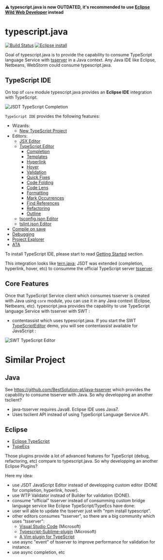 __⚠️ typescript.java is now OUTDATED, it's recommended to use [Eclipse Wild Web Developer](https://github.com/eclipse/wildwebdeveloper) instead__



# typescript.java

[![Build Status](https://secure.travis-ci.org/angelozerr/typescript.java.png)](http://travis-ci.org/angelozerr/typescript.java)
[![Eclipse install](https://marketplace.eclipse.org/sites/all/themes/solstice/public/images/marketplace/btn-install.png)](http://marketplace.eclipse.org/marketplace-client-intro?mpc_install=3037133)

Goal of typescript.java is to provide the capability to consume TypeScript language Service with [tsserver](https://github.com/Microsoft/TypeScript/blob/master/bin/tsserver) in a Java context. Any Java IDE like Eclipse, Netbeans, WebStorm could consume typescript.java.

## TypeScript IDE

On top of `core` module typescript.java provides an **Eclipse IDE** integration with TypeScript. 

![JSDT TypeScript Completion](https://github.com/angelozerr/typescript.java/wiki/images/JSDTTypeScriptCompletion.png)  

`TypeScript IDE` provides the following features:

  - Wizards:
    - [New TypeScript Project](https://github.com/angelozerr/typescript.java/wiki/TypeScript-Wizards#project)   
  - Editors:
    - [JSX Editor](https://github.com/angelozerr/typescript.java/wiki/JSX-Editor-Features)    
    - [TypeScript Editor](https://github.com/angelozerr/typescript.java/wiki/Editor-Features)
      - [Completion](https://github.com/angelozerr/typescript.java/wiki/Editor-Features#completion)
      - [Templates](https://github.com/angelozerr/typescript.java/wiki/Editor-Features#templates)        
      - [Hyperlink](https://github.com/angelozerr/typescript.java/wiki/Editor-Features#hyperlink)    
      - [Hover](https://github.com/angelozerr/typescript.java/wiki/Editor-Features#hover)
      - [Validation](https://github.com/angelozerr/typescript.java/wiki/Editor-Features#validation)            
      - [Quick Fixes](https://github.com/angelozerr/typescript.java/wiki/Editor-CodeFixes)
      - [Code Folding](https://github.com/angelozerr/typescript.java/wiki/Editor-Features#code-folding)
      - [Code Lens](https://github.com/angelozerr/typescript.java/wiki/Editor-CodeLens)
      - [Formatting](https://github.com/angelozerr/typescript.java/wiki/Editor-Features#formatting)
      - [Mark Occurrences](https://github.com/angelozerr/typescript.java/wiki/Editor-Features#mark-occurrences)      
      - [Find References](https://github.com/angelozerr/typescript.java/wiki/Editor-Features#find-references)
      - [Refactoring](https://github.com/angelozerr/typescript.java/wiki/Editor-Features#refactoring)
      - [Outline](https://github.com/angelozerr/typescript.java/wiki/Editor-Features#outline)
    - [tsconfig.json Editor](https://github.com/angelozerr/typescript.java/wiki/TSConfig-Editor-Features)        
    - [tslint.json Editor](https://github.com/angelozerr/typescript.java/wiki/TSLint-Editor-Features)      
  - [Compile on save](https://github.com/angelozerr/typescript.java/wiki/TypeScript-Compiler)
  - [Debugging](https://github.com/angelozerr/typescript.java/wiki/TypeScript-Debugging)    
  - [Project Explorer](https://github.com/angelozerr/typescript.java/wiki/Project-Explorer)
  - [ATA](https://github.com/angelozerr/typescript.java/wiki/ATA)
    
To install TypeScript IDE, please start to read [Getting Started](https://github.com/angelozerr/typescript.java/wiki/Getting-Started) section.

This integration looks like [tern.java](https://github.com/angelozerr/tern.java); JSDT was extended (completion, hyperlink, hover, etc) to consumme the official TypeScript server 
[tsserver](https://github.com/Microsoft/TypeScript/blob/master/bin/tsserver).

## Core Features

Once that TypeScript Service client which consumes tsserver is created with Java using `core` module, you can use it in any Java context (Eclipse, Netbeans, etc). 
typescript.java provides the capability to use TypeScript language Service with tsserver with SWT : 

 * contentassist which uses typescript.java. If you start the SWT [TypeScriptEditor](https://github.com/angelozerr/typescript.java/blob/master/samples/ts.eclipse.swt.samples/src/ts/eclipse/swt/samples/TypeScriptEditor.java) demo, 
you will see contentassist available for JavaScript : 

![SWT TypeScript Editor](https://github.com/angelozerr/typescript.java/wiki/images/SWTTypeScriptEditor.png)


# Similar Project

## Java 

See https://github.com/BestSolution-at/java-tsserver which provides the capability to consume tsserver with Java. So why developping an another tsclient?

 * java-tsserver requires Java8. Eclipse IDE uses Java7.
 * Uses tsclient API instead of using TypeScript Language Service API.

## Eclipse

 * [Eclipse TypeScript](https://github.com/palantir/eclipse-typescript)
 * [TypeEcs](http://typecsdev.com/)
 
Those plugins provide a lot of advanced features for TypeScript (debug, refactoring, etc) compare to typescript.java. So why developping an another Eclipse Plugins?

Here my idea:

 * use JSDT JavaScript Editor instead of developping custom editor (DONE for completion, hyperlink, hover).
 * use WTP Validator instead of Builder for validation (DONE).
 * consume "official" tsserver instead of consumming custom bridge language service like Eclipse TypeScript/TypeEcs have done:
  * user will able to update the tsserver just with "npm install typescript".
  * other editors consumes "tsserver", so there are a big community which uses "tsserver":
    * [Visual Studio Code](https://code.visualstudio.com/) (Microsoft)
    * [Typescript-Sublime-plugin](https://github.com/Microsoft/Typescript-Sublime-plugin) (Microsoft)
    * [A Vim plugin for TypeScript](https://github.com/Quramy/tsuquyomi)
 * use async "event" of tsserver to improve performance for validation for instance.
 * use async completion, etc
